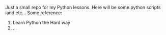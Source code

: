 Just a small repo for my Python lessons. Here will be some python scripts iand etc... 
Some reference:
1) Learn Python the Hard way
2) ...
